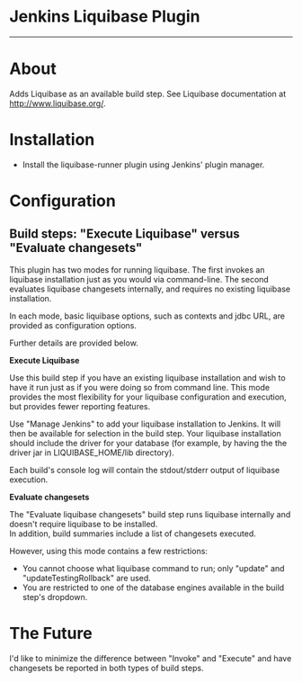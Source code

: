 # Jenkins Liquibase Plugin
---

# About

Adds Liquibase as an available build step.  See Liquibase documentation at http://www.liquibase.org/.

# Installation

*  Install the liquibase-runner plugin using Jenkins' plugin manager.

# Configuration

## Build steps: "Execute Liquibase" versus "Evaluate changesets"

This plugin has two modes for running liquibase.  The first invokes an liquibase installation just as you would via command-line.
The second evaluates liquibase changesets internally, and requires no existing liquibase installation.    

In each mode, basic liquibase options, such as contexts and jdbc URL, are provided as configuration options.

Further details are provided below.

**Execute Liquibase**

Use this build step if you have an existing liquibase installation and wish to have it run just as if you were doing so 
from command line.  This mode provides the most flexibility for your liquibase configuration and execution, but provides fewer 
reporting features.

Use "Manage Jenkins" to add your liquibase installation to Jenkins.  It will then be available for selection in the
build step.  Your liquibase installation should include the driver for your database (for example, by having the the driver jar in LIQUIBASE_HOME/lib directory).

Each build's console log will contain the stdout/stderr output of liquibase execution.

**Evaluate changesets**

The "Evaluate liquibase changesets" build step runs liquibase internally and doesn't require liquibase to be installed.  
In addition, build summaries include a list of changesets executed.
 
However, using this mode contains a few restrictions:
  * You cannot choose what liquibase command to run; only "update" and "updateTestingRollback" are used.
  * You are restricted to one of the database engines available in the build step's dropdown.
 
# The Future
  
I'd like to minimize the difference between "Invoke" and "Execute" and have changesets be reported in both types of
build steps.
 





